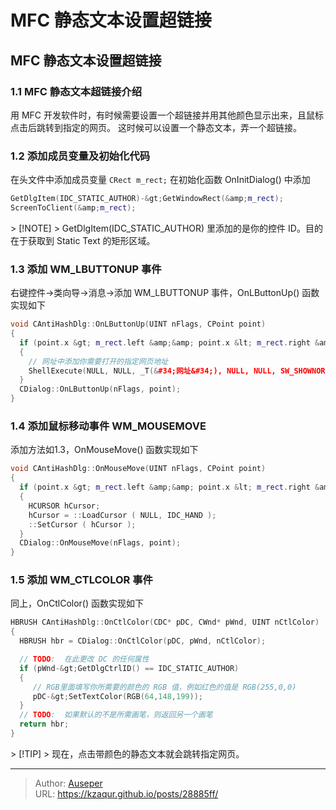# MFC 静态文本设置超链接


## MFC 静态文本设置超链接

### 1.1 MFC 静态文本超链接介绍

用 MFC 开发软件时，有时候需要设置一个超链接并用其他颜色显示出来，且鼠标点击后跳转到指定的网页。
这时候可以设置一个静态文本，弄一个超链接。

### 1.2 添加成员变量及初始化代码

在头文件中添加成员变量 `CRect m_rect;`
在初始化函数 OnInitDialog() 中添加

```cpp
GetDlgItem(IDC_STATIC_AUTHOR)-&gt;GetWindowRect(&amp;m_rect);
ScreenToClient(&amp;m_rect);
```
&gt; [!NOTE]
&gt; GetDlgItem(IDC_STATIC_AUTHOR) 里添加的是你的控件 ID。目的在于获取到 Static Text 的矩形区域。

### 1.3 添加 WM_LBUTTONUP 事件

右键控件-&gt;类向导-&gt;消息-&gt;添加 WM_LBUTTONUP 事件，OnLButtonUp() 函数实现如下
```cpp
void CAntiHashDlg::OnLButtonUp(UINT nFlags, CPoint point)
{
  if (point.x &gt; m_rect.left &amp;&amp; point.x &lt; m_rect.right &amp;&amp; point.y &lt; m_rect.bottom &amp;&amp; point.y &gt; m_rect.top)
  {
    // 网址中添加你需要打开的指定网页地址
    ShellExecute(NULL, NULL, _T(&#34;网址&#34;), NULL, NULL, SW_SHOWNORMAL);
  }
  CDialog::OnLButtonUp(nFlags, point);
}
```
### 1.4 添加鼠标移动事件 WM_MOUSEMOVE

添加方法如1.3，OnMouseMove() 函数实现如下
```cpp
void CAntiHashDlg::OnMouseMove(UINT nFlags, CPoint point)
{
  if (point.x &gt; m_rect.left &amp;&amp; point.x &lt; m_rect.right &amp;&amp; point.y &lt; m_rect.bottom &amp;&amp; point.y &gt; m_rect.top)
  {
    HCURSOR hCursor;
    hCursor = ::LoadCursor ( NULL, IDC_HAND );
    ::SetCursor ( hCursor );
  }
  CDialog::OnMouseMove(nFlags, point);
}
```
### 1.5 添加 WM_CTLCOLOR 事件

同上，OnCtlColor() 函数实现如下
```cpp
HBRUSH CAntiHashDlg::OnCtlColor(CDC* pDC, CWnd* pWnd, UINT nCtlColor)
{
  HBRUSH hbr = CDialog::OnCtlColor(pDC, pWnd, nCtlColor);

  // TODO:  在此更改 DC 的任何属性
  if (pWnd-&gt;GetDlgCtrlID() == IDC_STATIC_AUTHOR)
  {
     // RGB里面填写你所需要的颜色的 RGB 值，例如红色的值是 RGB(255,0,0)
     pDC-&gt;SetTextColor(RGB(64,148,199));
  }
  // TODO:  如果默认的不是所需画笔，则返回另一个画笔
  return hbr;
}
```
&gt; [!TIP]
&gt; 现在，点击带颜色的静态文本就会跳转指定网页。


---

> Author: [Auseper](https://github.com/KZaqur)  
> URL: https://kzaqur.github.io/posts/28885ff/  

